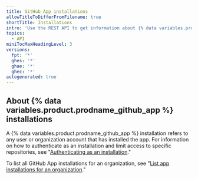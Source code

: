 ```yaml
---
title: GitHub App installations
allowTitleToDifferFromFilename: true
shortTitle: Installations
intro: 'Use the REST API to get information about {% data variables.product.prodname_github_app %} installations and perform actions within those installations.'
topics:
  - API
miniTocMaxHeadingLevel: 3
versions:
  fpt: '*'
  ghes: '*'
  ghae: '*'
  ghec: '*'
autogenerated: true
---
```


## About {% data variables.product.prodname_github_app %} installations

A {% data variables.product.prodname_github_app %} installation refers to any user or organization account that has installed the app. For information on how to authenticate as an installation and limit access to specific repositories, see "[Authenticating as an installation](/apps/building-github-apps/authenticating-with-github-apps/#authenticating-as-an-installation)."

To list all GitHub App installations for an organization, see "[List app installations for an organization](/rest/orgs/orgs#list-app-installations-for-an-organization)."


<!-- Content after this section is automatically generated -->

